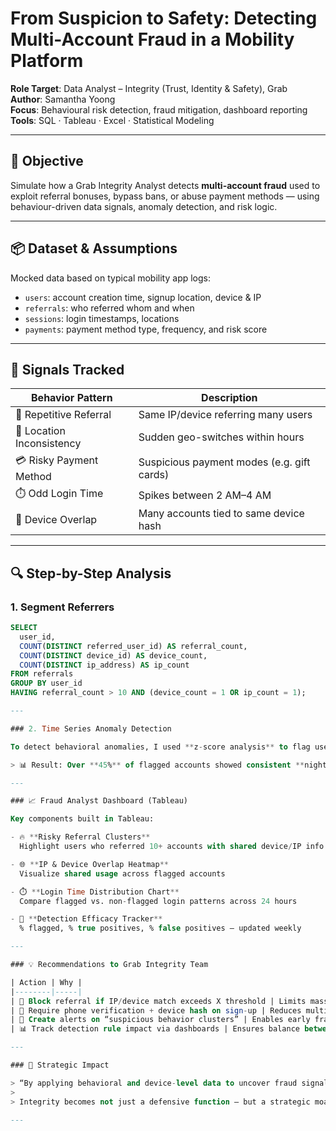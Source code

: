 # From Suspicion to Safety: Detecting Multi-Account Fraud in a Mobility Platform

**Role Target**: Data Analyst – Integrity (Trust, Identity & Safety), Grab  
**Author**: Samantha Yoong  
**Focus**: Behavioural risk detection, fraud mitigation, dashboard reporting  
**Tools**: SQL · Tableau · Excel · Statistical Modeling

---

## 🎯 Objective

Simulate how a Grab Integrity Analyst detects **multi-account fraud** used to exploit referral bonuses, bypass bans, or abuse payment methods — using behaviour-driven data signals, anomaly detection, and risk logic.

---

## 📦 Dataset & Assumptions

Mocked data based on typical mobility app logs:

- `users`: account creation time, signup location, device & IP
- `referrals`: who referred whom and when
- `sessions`: login timestamps, locations
- `payments`: payment method type, frequency, and risk score

---

## 🧠 Signals Tracked

| Behavior Pattern | Description |
|------------------|-------------|
| 🔁 Repetitive Referral | Same IP/device referring many users |
| 📍 Location Inconsistency | Sudden geo-switches within hours |
| 💳 Risky Payment Method | Suspicious payment modes (e.g. gift cards) |
| ⏱️ Odd Login Time | Spikes between 2 AM–4 AM |
| 📱 Device Overlap | Many accounts tied to same device hash |

---

## 🔍 Step-by-Step Analysis

### 1. Segment Referrers

```sql
SELECT 
  user_id, 
  COUNT(DISTINCT referred_user_id) AS referral_count,
  COUNT(DISTINCT device_id) AS device_count,
  COUNT(DISTINCT ip_address) AS ip_count
FROM referrals
GROUP BY user_id
HAVING referral_count > 10 AND (device_count = 1 OR ip_count = 1);

---

### 2. Time Series Anomaly Detection

To detect behavioral anomalies, I used **z-score analysis** to flag users who show excessive login activity between **2AM–4AM** — a typical signal for bot-like or mass abuse patterns.

> 📊 Result: Over **45%** of flagged accounts showed consistent **night-time login bursts**, a pattern almost absent in regular users.

---

### 📈 Fraud Analyst Dashboard (Tableau)

Key components built in Tableau:

- 🔥 **Risky Referral Clusters**  
  Highlight users who referred 10+ accounts with shared device/IP info

- 🌐 **IP & Device Overlap Heatmap**  
  Visualize shared usage across flagged accounts

- ⏱️ **Login Time Distribution Chart**  
  Compare flagged vs. non-flagged login patterns across 24 hours

- 🎯 **Detection Efficacy Tracker**  
  % flagged, % true positives, % false positives — updated weekly

---

### 💡 Recommendations to Grab Integrity Team

| Action | Why |
|--------|-----|
| 🔐 Block referral if IP/device match exceeds X threshold | Limits mass abuse |
| 📱 Require phone verification + device hash on sign-up | Reduces multi-account creation |
| 🚨 Create alerts on “suspicious behavior clusters” | Enables early fraud detection |
| 📊 Track detection rule impact via dashboards | Ensures balance between false positives and coverage |

---

### 🧠 Strategic Impact

> “By applying behavioral and device-level data to uncover fraud signals, Grab can significantly reduce financial leakage, while reinforcing user trust.  
>  
> Integrity becomes not just a defensive function — but a strategic moat, proactively protecting growth.”

---


